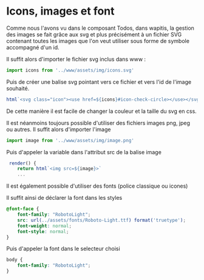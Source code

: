 # Icons, images et font

Comme nous l'avons vu dans le composant Todos, dans wapitis, la gestion des images se fait grâce aux svg et plus précisément à un fichier SVG contenant toutes les images que l'on veut utiliser sous forme de symbole accompagné d'un id.

Il suffit alors d'importer le fichier svg inclus dans www :
```typescript
import icons from '../www/assets/img/icons.svg'
```

Puis de créer une balise svg pointant vers ce fichier et vers l'id de l'image souhaité.
```typescript
html`<svg class="icon"><use href=${icons}#icon-check-circle></use></svg>`
```

De cette manière il est facile de changer la couleur et la taille du svg en css.

Il est néanmoins toujours possible d'utiliser des fichiers images png, jpeg ou autres. Il suffit alors d'importer l'image

```typescript
import image from '../www/assets/img/image.png'
```

Puis d'appeler la variable dans l'attribut src de la balise image
```typescript
 render() {
    return html`<img src=${image}>`
    ...
```

Il est également possible d'utiliser des fonts (police classique ou icones)

Il suffit ainsi de déclarer la font dans les styles

```css
@font-face {
    font-family: "RobotoLight";
    src: url(../assets/fonts/Roboto-Light.ttf) format('truetype');
    font-weight: normal;
    font-style: normal;
}
```

Puis d'appeler la font dans le selecteur choisi

```css
body {
    font-family: "RobotoLight";
}
```